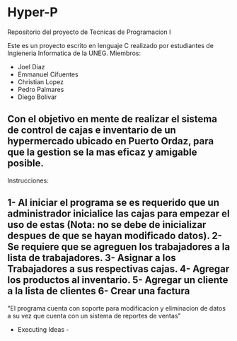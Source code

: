# Hyper-P
Repositorio del proyecto de Tecnicas de Programacion I

Este es un proyecto escrito en lenguaje C realizado por estudiantes de Ingieneria Informatica de la UNEG.
Miembros:
- Joel Diaz
- Emmanuel Cifuentes
- Christian Lopez
- Pedro Palmares
- Diego Bolivar

Con el objetivo en mente de realizar el sistema de control de cajas e inventario de un hypermercado ubicado en Puerto Ordaz, para que la gestion se la mas eficaz y amigable posible.
------------------------------------------------------------------------------------------------------------------------------------------------------------------------------------------------
Instrucciones:

1- Al iniciar el programa se es requerido que un administrador inicialice las cajas para empezar el uso de estas 
(Nota: no se debe de inicializar despues de que se hayan modificado datos).
2- Se requiere que se agreguen los trabajadores a la lista de trabajadores.
3- Asignar a los Trabajadores a sus respectivas cajas.
4- Agregar los productos al inventario.
5- Agregar un cliente a la lista de clientes
6- Crear una factura
------------------------------------------------------------------------------------------------------------------------------------------------------------------------------------------------
"El programa cuenta con soporte para modificacion y eliminacion de datos a su vez que cuenta con un sistema de reportes de ventas"


- Executing Ideas -
